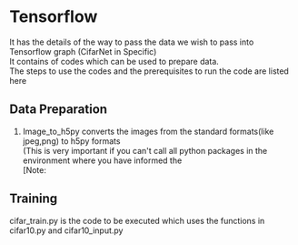 # Tensorflow
It has the details of the way to pass the data we wish to pass into Tensorflow graph (CifarNet in Specific) <br/>
It contains of codes which can be used to prepare data. <br/>
The steps to use the codes and the prerequisites to run the code are listed here 

## Data Preparation
1) Image_to_h5py converts the images from the standard formats(like jpeg,png) to h5py formats <br/>
(This is very important if you can't call all python packages in the environment where you have informed the <br/> 
[Note:

## Training
cifar_train.py is the code to be executed which uses the functions in cifar10.py and cifar10_input.py
